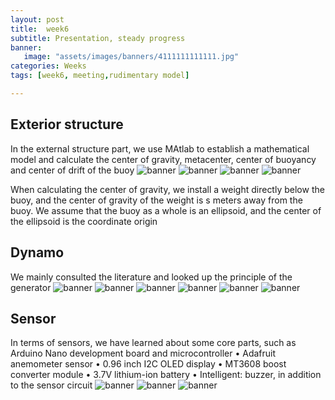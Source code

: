 ```yaml
---
layout: post
title:  week6
subtitle: Presentation, steady progress
banner:  
   image: "assets/images/banners/4111111111111.jpg"
categories: Weeks
tags: [week6, meeting,rudimentary model]

---
```

## Exterior structure

In the external structure part, we use MAtlab to establish a mathematical model and calculate the center of gravity, metacenter, center of buoyancy and center of drift of the buoy
![banner](/assets/images/banners/41.png)
![banner](/assets/images/banners/41.png)
![banner](/assets/images/banners/41.png)
![banner](/assets/images/banners/41.png)

When calculating the center of gravity, we install a weight directly below the buoy, and the center of gravity of the weight is s meters away from the buoy. We assume that the buoy as a whole is an ellipsoid, and the center of the ellipsoid is the coordinate origin

## Dynamo
We mainly consulted the literature and looked up the principle of the generator
![banner](/assets/images/banners/41.png)
![banner](/assets/images/banners/41.png)
![banner](/assets/images/banners/41.png)
![banner](/assets/images/banners/41.png)
![banner](/assets/images/banners/41.png)
![banner](/assets/images/banners/41.png)

## Sensor
In terms of sensors, we have learned about some core parts, such as Arduino Nano development board and microcontroller
• Adafruit anemometer sensor
• 0.96 inch I2C OLED display
• MT3608 boost converter module
• 3.7V lithium-ion battery
• Intelligent: buzzer, in addition to the sensor circuit
![banner](/assets/images/banners/41.png)
![banner](/assets/images/banners/41.png)
![banner](/assets/images/banners/41.png)
